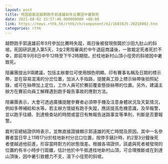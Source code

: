```yaml
---
layout: post
title: 死因庭裁定越野跑手郭遠雄前年比賽因中暑致死　
date: 2021-08-02 15:57:40.000000000 +08:00
link: https://news.rthk.hk/rthk/ch/component/k2/1603825-20210802.htm
categories: rthk
---
```


越野跑手郭遠雄前年9月參加比賽時失蹤，兩日後被發現倒斃於沙田九肚山的斜坡。死因研訊進入第5天，3女2男陪審員於中午退庭商議後，一致裁定死者死於不幸，即前年9月8日中午12時至下午2時期間，於桂地新村山頂小徑旁的斜坡因中暑致死。

陪審團提出9項建議，包括主辦單位可使用顏色明顯、印有賽事名稱及日期的標示帶，並在容易混淆的分岔位置，加派人手指路，提醒員工掛上標示絲帶後拍照紀錄，或可在絲帶加上定位，工作人員可於賽前覆查懸掛絲帶的位置。另外，建議主辦方在賽前向員工解釋遇到跑手報告事故的應對方法。

陪審團表示，大會可透過廣播提醒參賽者必須帶手機及注意身體狀況及天氣情況，例如多帶補給和水等。若主辦方懷疑有跑手失蹤，應該提高危機意識，及早報警，並以跑手往績、到達檢查站的時間或當日有無報告迷路事宜等準則，判斷是否要報警。

裁判官總結證供時表示，並無直接證據顯示郭遠雄的死亡時間及原因。其中一名參賽者當日早上11時17分於桂地新村分岔口位置，按停手錶計時，約2至3分鐘後死者便越過他前進，形容當時對方的狀態很差。根據各項證供，該處與死者被發現的位置約有半小時步行距離，估計他於中午抵達桂地新村山頂，可合理推斷或在到達山頂後，因中暑引致體力不支，滾下小徑旁的斜坡。
